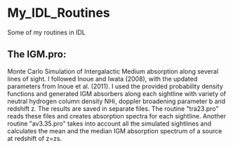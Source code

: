 # My_IDL_Routines
Some of my routines in IDL 

## The IGM.pro:
Monte Carlo Simulation of Intergalactic Medium absorption along several lines of sight. I followed Inoue and Iwata (2008), with the updated parameters from Inoue et al. (2011). 
I used the provided probability density functions and generated IGM absorbers along each sightline with variety of neutral hydrogen column density NHi, doppler broadening parameter b and redshift z. 
The results are saved in separate files. The routine "tra23.pro" reads these files and creates absorption spectra for each sightline. 
Another routine "av3.35.pro" takes into account all the simulated sightlines and calculates the mean and the median IGM absorption spectrum of a source at redshift of z=zs.

